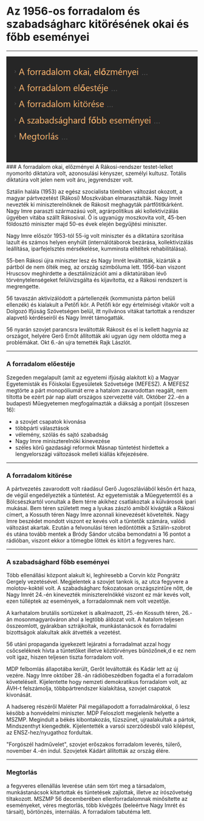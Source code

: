 # Az 1956-os forradalom és szabadságharc kitörésének okai és főbb eseményei
---
<img src="assets/56osforradalomFocimek.png">
### A forradalom okai, előzményei
A Rákosi-rendszer testet-lelket nyomorító diktatúra volt, azonosulási kényszer, személyi kultusz. Totális diktatúra volt jelen nem volt áru, jegyrendszer volt. 

Sztálin halála (1953) az egész szocialista tömbben változást okozott, a magyar pártvezetést (Rákosi) Moszkvában elmarasztalták. Nagy Imrét nevezték ki miniszterelnöknek de Rákosit meghagyták pártfőtitkárként. Nagy Imre paraszti származású volt, agrárpolitikus aki kollektivizálás ügyében vitába szállt Rákosival. Ő is ugyanúgy moszkovita volt, 45-ben földosztó miniszter majd 50-es évek elején begyűjtési miniszter.

Nagy Imre először 1953-tól 55-ig volt miniszter és a diktatúra szorítása lazult és számos helyen enyhült (internálótáborok bezárása, kollektivizálás leállítása, iparfejelsztés mérsékelése, kumminsta elítéltek rehabilitálása). 

55-ben Rákosi újra miniszter lesz és Nagy Imrét leváltották, kizárták a pártból de nem ölték meg, az ország szimbóluma lett. 1956-ban viszont Hruscsov meghirdette a desztálinizációt ami a diktatúrában lévő törvénytelenségeket felülvizsgálta és kijavította, ez a Rákosi rendszert is megrengette.

56 tavaszán aktivizálódott a pártellenzék (kommunista párton belüli ellenzék) és kialakult a Petőfi kör. A Petőfi kör egy értelmiségi vitakör volt a Dolgozó Ifjúság Szövetségen belül, itt nyilvános vitákat tartottak a rendszer alapvető kérdéseiről és Nagy Imrét támogatták.

56 nyarán szovjet parancsra leváltották Rákosit és el is kellett hagynia az országot, helyére Gerő Ernőt állították aki ugyan úgy nem oldotta meg a problémákat. Okt 6.-án ujra temették Rajk Lászlót.

---

### A forradalom előestéje
Szegeden megalapult (amit az egyetemi ifjúság alakított ki) a Magyar Egyetemisták és Főiskolai Egyesületek Szövetsége (MEFESZ). A MEFESZ megtörte a párt monopóliumát erre a hatalom zavarodottan reagált, nem tiltotta be ezért pár nap alatt országos szervezetté vált. Október 22.-én a budapesti Műegyetemen megfogalmazták a diákság a pontjait (összesen 16):
- a szovjet csapatok kivonása
- többpárti választások
- vélemény, szólás és sajtó szabadság
- Nagy Imre miniszterelnöki kinevezése
- széles körű gazdasági reformok
Másnap tüntetést hirdettek a lengyelországi változások melleti kiállás kifejezésére.

---

### A forradalom kitörése
A pártvezetés zavarodott volt ráadásul Gerő Jugoszláviából későn ért haza, de végül engedélyezték a tüntetést. Az egyetemisták a Műegyetemtől és a Bölcsészkartól vonultak a Bem térre akikhez csatlakoztak a külvárosok ipari mukásai. Bem téren született meg a lyukas zászló amiből kivágták a Rákosi címert, a Kossuth téren Nagy Imre azonnali kinevezését követelték. Nagy Imre beszédet mondott viszont ez kevés volt a tüntetők számára, valódi változást akartak. Ezután a felvonulási téren ledöntötték a Sztálin-szobrot és utána tovább mentek a Bródy Sándor utcába bemondatni a 16 pontot a rádióban, viszont ekkor a tömegbe lőttek és kitört a fegyveres harc.

---

### A szabadsághard főbb eseményei
Több ellenállási központ alakult ki, leghíresebb a Corvin köz Pongrátz Gergely vezetésével. Megjelentek a szovjet tankok is, az utca fegyvere a molotov-koktél volt.
A szabadságharc fokozatosan országszintűre nőtt, de Nagy Imrét 24.-én kinevezték miniszterelnökké viszont ez már kevés volt, ezen túlléptek az események, a forradalomnak nem volt vezetője. 

A karhatalom brutális sortüzeket is alkalmazott, 25.-én Kossuth téren, 26.-án mosonmagyaróváron ahol a legtöbb áldozat volt. A hatalom teljesen összeomlott, gyárakban sztrájkoltak, munkástanácsok és forradalmi bizottságok alakultak akik átvették a vezetést.

56 utáni propaganda igyekezett lejáratni a forradalmat azzal hogy csőcseléknek hívta a tüntetőket illetve köztörvényes bűnözőnek,d e ez nem volt igaz, hiszen teljesen tiszta forradalom volt. 

MDP felbomlás állapotába került, Gerőt leváltották és Kádár lett az új vezére. Nagy Imre október 28.-án rádióbeszédben fogadta el a forradalom követeléseit. Kijelentette hogy nemzeti demokratikus forradalom volt, az ÁVH-t felszámolja, többpártrendszer kialakítása, szovjet csapatok kivonását.

A hadsereg részéről Maléter Pál megállapodott a forradalmárokkal, ő lesz késöbb a honvédelmi miniszter. MDP Feloszlott megjelenik helyette a MSZMP. Megindult a békés kibontakozás, tűzszünet, ujraalakultak a pártok, Mindszenthyt kiengedték. Kijelentették a varsói szerződésből való kilépést, az ENSZ-hez/nyugathoz fordultak.

"Forgószél hadművelet", szovjet erőszakos forradalom leverés, túlerő, november 4.-én indul. Szovjetek Kádárt állították az ország élére.

---

### Megtorlás
a fegyveres ellenállás leverése után sem tört meg a társadalom, munkástanácsok kitartottak és tüntetések zajlottak, illetve az írószövetség tiltakozott. MSZMP 56 decemberében ellenforradalomnak minősítette az eseményeket, véres megtorlás, több kivégzés (beleértve Nagy Imrét és társait), börtönzés, internálás. A forradalom tabutéma lett.